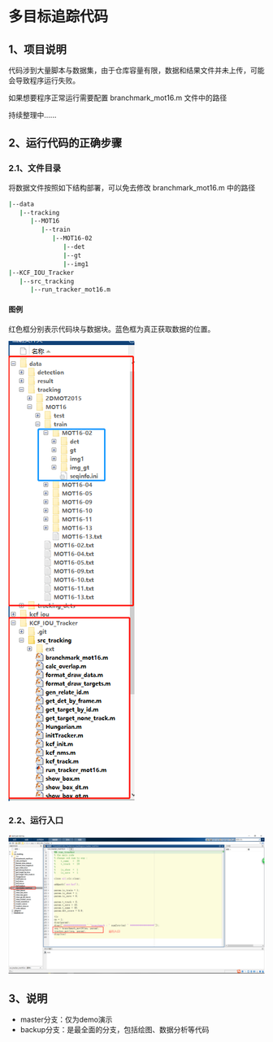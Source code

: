 # 多目标追踪代码

## 1、项目说明

代码涉到大量脚本与数据集，由于仓库容量有限，数据和结果文件并未上传，可能会导致程序运行失败。

如果想要程序正常运行需要配置 branchmark_mot16.m 文件中的路径

持续整理中......

## 2、运行代码的正确步骤

### 2.1、文件目录

将数据文件按照如下结构部署，可以免去修改 branchmark_mot16.m 中的路径

```bash
|--data
   |--tracking
      |--MOT16
         |--train
            |--MOT16-02
               |--det
               |--gt
               |--img1
|--KCF_IOU_Tracker
   |--src_tracking
      |--run_tracker_mot16.m
```

#### 图例

红色框分别表示代码块与数据块。蓝色框为真正获取数据的位置。

![pics/2.png](pics/2.png)

### 2.2、运行入口

![pics/1.png](pics/1.png)

## 3、说明

- master分支：仅为demo演示
- backup分支：是最全面的分支，包括绘图、数据分析等代码
